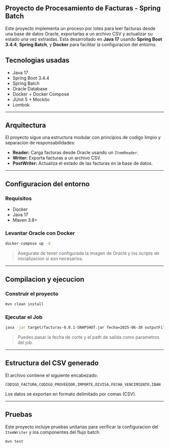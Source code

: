 ## Proyecto de Procesamiento de Facturas - Spring Batch

Este proyecto implementa un proceso por lotes para leer facturas desde una base de datos Oracle, exportarlas a un archivo CSV y actualizar su estado una vez extraidas. Esta desarrollado en **Java 17** usando **Spring Boot 3.4.4**, **Spring Batch**, y **Docker** para facilitar la configuracion del entorno.

## Tecnologias usadas

- Java 17
- Spring Boot 3.4.4
- Spring Batch
- Oracle Database
- Docker + Docker Compose
- JUnit 5 + Mockito
- Lombok

---

## Arquitectura

El proyecto sigue una estructura modular con principios de codigo limpio y separacion de responsabilidades:

- **Reader:** Carga facturas desde Oracle usando un `ItemReader`.
- **Writer:** Exporta facturas a un archivo CSV.
- **PostWriter:** Actualiza el estado de las facturas en la base de datos.

---

## Configuracion del entorno

### Requisitos

- Docker
- Java 17
- Maven 3.8+

### Levantar Oracle con Docker

```bash
docker-compose up -d
```

> Asegurate de tener configurada la imagen de Oracle y los scripts de inicializacion si son necesarios.

---

## Compilacion y ejecucion

### Construir el proyecto

```bash
mvn clean install
```

### Ejecutar el Job

```bash
java -jar target/facturas-0.0.1-SNAPSHOT.jar fecha=2025-06-30 outputFile="D:\ruta\facturas_output.csv"
```

> Puedes pasar la fecha de corte y el path de salida como parametros del job.

---

## Estructura del CSV generado

El archivo contiene el siguiente encabezado:

```
CODIGO_FACTURA,CODIGO_PROVEEDOR,IMPORTE,DIVISA,FECHA_VENCIMIENTO,IBAN
```

Los datos se exportan en formato delimitado por comas (CSV).

---

## Pruebas

Este proyecto incluye pruebas unitarias para verificar la configuracion del `ItemWriter` y los componentes del flujo batch.

```bash
mvn test
```

